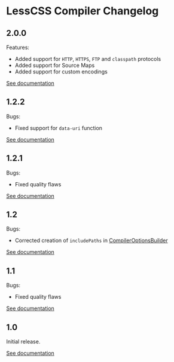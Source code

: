 # LessCSS Compiler Changelog

## 2.0.0
Features:
* Added support for `HTTP`, `HTTPS`, `FTP` and `classpath` protocols
* Added support for Source Maps
* Added support for custom encodings

[See documentation](http://lesscss-compiler.projects.gabrys.biz/2.0.0/)

## 1.2.2
Bugs:
* Fixed support for `data-uri` function

[See documentation](http://lesscss-compiler.projects.gabrys.biz/1.2.2/)

## 1.2.1
Bugs:
* Fixed quality flaws

[See documentation](http://lesscss-compiler.projects.gabrys.biz/1.2.1/)

## 1.2
Bugs:
* Corrected creation of `includePaths` in [CompilerOptionsBuilder](http://lesscss-compiler.projects.gabrys.biz/1.2/apidocs/index.html?biz/gabrys/lesscss/compiler/CompilerOptionsBuilder.html)

[See documentation](http://lesscss-compiler.projects.gabrys.biz/1.2/)

## 1.1
Bugs:
* Fixed quality flaws

[See documentation](http://lesscss-compiler.projects.gabrys.biz/1.1/)

## 1.0
Initial release.

[See documentation](http://lesscss-compiler.projects.gabrys.biz/1.0/)